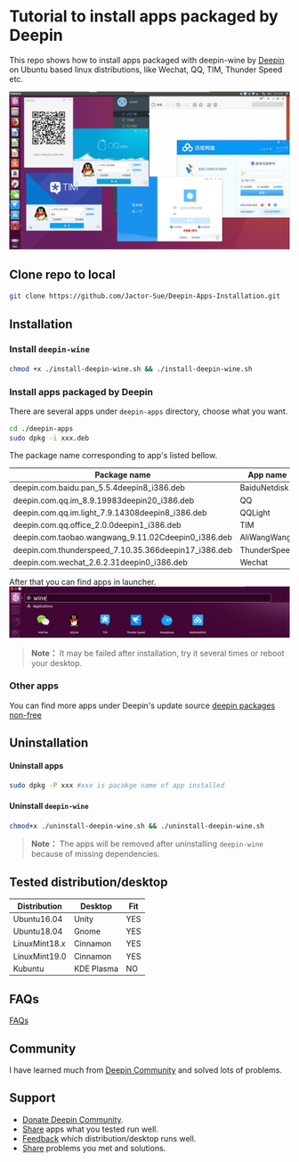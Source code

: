# Tutorial to install apps packaged by Deepin
This repo shows how to install apps packaged with deepin-wine by [Deepin](https://en.wikipedia.org/wiki/Deepin) on Ubuntu based linux distributions, like Wechat, QQ, TIM, Thunder Speed etc.

![screenshot-desktop](./images/screenshot-desktop.png)

## Clone repo to local
```sh
git clone https://github.com/Jactor-Sue/Deepin-Apps-Installation.git
```
## Installation
### Install `deepin-wine`
```sh
chmod +x ./install-deepin-wine.sh && ./install-deepin-wine.sh
```
### Install apps packaged by Deepin
There are several apps under `deepin-apps` directory, choose what you want.
```sh
cd ./deepin-apps
sudo dpkg -i xxx.deb
```

The package name corresponding to app's listed bellow.

Package name|App name
-|-
deepin.com.baidu.pan_5.5.4deepin8_i386.deb|BaiduNetdisk
deepin.com.qq.im_8.9.19983deepin20_i386.deb|QQ
deepin.com.qq.im.light_7.9.14308deepin8_i386.deb|QQLight
deepin.com.qq.office_2.0.0deepin1_i386.deb|TIM
deepin.com.taobao.wangwang_9.11.02Cdeepin0_i386.deb|AliWangWang
deepin.com.thunderspeed_7.10.35.366deepin17_i386.deb|ThunderSpeed
deepin.com.wechat_2.6.2.31deepin0_i386.deb|Wechat

After that you can find apps in launcher.
![screenshot-launcher](./images/screenshot-launcher.png)
>**Note：** It may be failed after installation, try it several times or reboot your desktop.
### Other apps
You can find more apps under Deepin's update source [deepin packages non-free](http://packages.deepin.com/deepin/pool/non-free/)

## Uninstallation
#### Uninstall apps
```sh
sudo dpkg -P xxx #xxx is pacakge name of app installed
```
#### Uninstall `deepin-wine`
```sh
chmod+x ./uninstall-deepin-wine.sh && ./uninstall-deepin-wine.sh
```
>**Note：** The apps will be removed after uninstalling `deepin-wine` because of missing dependencies. 

## Tested distribution/desktop
Distribution|Desktop|Fit
-|-|-
Ubuntu16.04|Unity|YES
Ubuntu18.04|Gnome|YES
LinuxMint18.x|Cinnamon|YES
LinuxMint19.0|Cinnamon|YES
Kubuntu|KDE Plasma|NO

## FAQs
[FAQs](/docs/FAQs.md)

## Community 
I have learned much from [Deepin Community](https://bbs.deepin.org/forum.php) and solved lots of problems.
## Support
- [Donate Deepin Community](https://bbs.deepin.org/forum.php?mod=viewthread&tid=40784&extra=page%3D1).
- [Share](https://github.com/Jactor-Sue/Deepin-Apps-Installation/issues) apps what you tested run well.
- [Feedback](https://github.com/Jactor-Sue/Deepin-Apps-Installation/issues) which distribution/desktop runs well.
- [Share](https://github.com/Jactor-Sue/Deepin-Apps-Installation/issues) problems you met and solutions.

